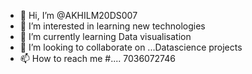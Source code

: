 - 👋 Hi, I’m @AKHILM20DS007
- 👀 I’m interested in learning new technologies
- 🌱 I’m currently learning Data visualisation
- 💞️ I’m looking to collaborate on ...Datascience projects
- 📫 How to reach me #.... 7036072746

<!---
AKHILM20DS007/AKHILM20DS007 is a ✨ special ✨ repository because its `README.md` (this file) appears on your GitHub profile.
You can click the Preview link to take a look at your changes.
--->
